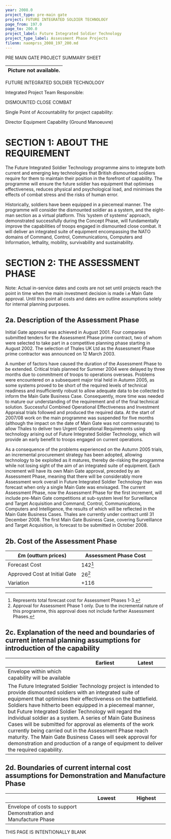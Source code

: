 ```yaml
---
year: 2008.0
project_type: pre-main gate
project: FUTURE INTEGRATED SOLDIER TECHNOLOGY
page_from: 197.0
page_to: 200.0
project_label: Future Integrated Soldier Technology
project_type_label: Assessment Phase Projects
filenm: naomprss_2008_197_200.md
---
```

PRE MAIN GATE PROJECT SUMMARY SHEET

| Picture not available. |
|----------------------------|

FUTURE INTEGRATED SOLDIER TECHNOLOGY

Integrated Project Team Responsible:

DISMOUNTED CLOSE COMBAT

Single Point of Accountability for project capability:

Director Equipment Capability (Ground Manoeuvre)

# SECTION 1: ABOUT THE REQUIREMENT

The Future Integrated Soldier Technology programme aims to integrate both current and emerging key technologies that British dismounted soldiers require for them to maintain their position in the forefront of capability. The programme will ensure the future soldier has equipment that optimises effectiveness, reduces physical and psychological load, and minimises the effects of combat stress and the risks of human error.

Historically, soldiers have been equipped in a piecemeal manner. The programme will consider the dismounted soldier as a system, and the eight-man section as a virtual platform. This ‘system of systems’
approach, demonstrated successfully during the Concept Phase, will fundamentally improve the capabilities of troops engaged in dismounted close combat. It will deliver an integrated suite of equipment encompassing the NATO domains of Command, Control, Communications, Computers and Information, lethality, mobility, survivability and sustainability.

# SECTION 2: THE ASSESSMENT PHASE

Note: Actual in-service dates and costs are not set until projects reach the point in time when the main investment decision is made i.e Main Gate approval. Until this point all costs and dates are outline assumptions solely for internal planning purposes.

## 2a. Description of the Assessment Phase

Initial Gate approval was achieved in August 2001. Four companies submitted tenders for the Assessment Phase prime contract, two of whom were selected to take part in a competitive planning phase starting in August 2002. The selection of Thales UK Ltd as the Assessment Phase prime contractor was announced on 12 March 2003.

A number of factors have caused the duration of the Assessment Phase to be extended. Critical trials planned for Summer 2004 were delayed by three months due to commitment of troops to operations overseas. Problems were encountered on a subsequent major trial held in Autumn 2005, as some systems proved to be short of the required levels of technical readiness and insufficiently robust to allow adequate data to be collected to inform the Main Gate Business Case. Consequently, more time was needed to mature our understanding of the requirement and of the final technical solution. Successful Combined Operational Effectiveness and Investment Appraisal trials followed and produced the required data. At the start of 2007/08 work on the main programme was suspended for five months (although the impact on the date of Main Gate was not commensurate) to allow Thales to deliver two Urgent Operational Requirements using technology arising out of Future Integrated Soldier Technology, which will provide an early benefit to troops engaged on current operations.

As a consequence of the problems experienced on the Autumn 2005 trials, an incremental procurement strategy has been adopted, allowing technology to be exploited as it matures, thereby de-risking the programme while not losing sight of the aim of an integrated suite of equipment. Each increment will have its own Main Gate approval, preceded by an Assessment Phase, meaning that there will be considerably more Assessment work overall in Future Integrated Soldier Technology than was forecast when only a single Main Gate was envisaged. The current Assessment Phase, now the Assessment Phase for the first increment, will include pre-Main Gate competitions at sub-system level for Surveillance and Target Acquisition and Command, Control, Communications, Computers and Intelligence, the results of which will be reflected in the Main Gate Business Cases. Thales are currently under contract until 31 December 2008. The first Main Gate Business Case, covering Surveillance and Target Acquisition, is forecast to be submitted in October 2008.

## 2b. Cost of the Assessment Phase

<table>
<colgroup>
<col style="width: 50%" />
<col style="width: 50%" />
</colgroup>
<thead>
<tr>
<th>
£m (outturn prices)
</th>
<th>
Assessment Phase Cost
</th>
</tr>
</thead>
<tbody>
<tr>
<td>Forecast Cost</td>
<td>
142<a href="fn1" class="footnote-ref" id="fnref1"
role="doc-noteref"><sup>1</sup></a>
</td>
</tr>
<tr>
<td>Approved Cost at Initial Gate</td>
<td>
26<a href="fn2" class="footnote-ref" id="fnref2"
role="doc-noteref"><sup>2</sup></a>
</td>
</tr>
<tr>
<td>Variation</td>
<td>
+116
</td>
</tr>
</tbody>
</table>
<section id="footnotes" class="footnotes footnotes-end-of-document"
role="doc-endnotes">
<hr />
<ol>
<li id="fn1">Represents total forecast cost for Assessment Phases 1-3.<a href="fnref1" class="footnote-back"
role="doc-backlink">↩︎</a></li>
<li id="fn2">Approval for Assessment Phase 1 only. Due to the incremental nature of this programme, this approval does not include further Assessment Phases.<a href="fnref2" class="footnote-back"
role="doc-backlink">↩︎</a></li>
</ol>
</section>

## 2c. Explanation of the need and boundaries of current internal planning assumptions for introduction of the capability

<table>
<colgroup>
<col style="width: 49%" />
<col style="width: 25%" />
<col style="width: 25%" />
</colgroup>
<thead>
<tr>
<th></th>
<th>Earliest</th>
<th>Latest</th>
</tr>
</thead>
<tbody>
<tr>
<td>Envelope within which capability will be available</td>
<td></td>
<td></td>
</tr>
<tr>
<td colspan="3">The Future Integrated Soldier Technology project is intended to provide dismounted soldiers with an integrated suite of equipment that optimises their effectiveness on the battlefield. Soldiers have hitherto been equipped in a piecemeal manner, but Future Integrated Soldier Technology will regard the individual soldier as a system. A series of Main Gate Business Cases will be submitted for approval as elements of the work currently being carried out in the Assessment Phase reach maturity. The Main Gate Business Cases will seek approval for demonstration and production of a range of equipment to deliver the required capability.</td>
</tr>
</tbody>
</table>

## 2d. Boundaries of current internal cost assumptions for Demonstration and Manufacture Phase

<table>
<colgroup>
<col style="width: 50%" />
<col style="width: 25%" />
<col style="width: 24%" />
</colgroup>
<thead>
<tr>
<th></th>
<th>
Lowest
</th>
<th>
Highest
</th>
</tr>
</thead>
<tbody>
<tr>
<td>Envelope of costs to support Demonstration and Manufacture Phase</td>
<td>

</td>
<td>

</td>
</tr>
</tbody>
</table>

THIS PAGE IS INTENTIONALLY BLANK
